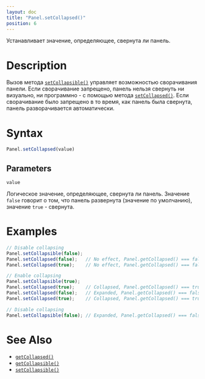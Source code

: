 ```yaml
---
layout: doc
title: "Panel.setCollapsed()"
position: 6
---
```


Устанавливает значение, определяющее, свернута ли панель.

# Description

Вызов метода [`setCollapsible()`](../Panel.setCollapsible/) управляет возможностью сворачивания
панели. Если сворачивание запрещено, панель нельзя свернуть ни визуально, ни программно - с помощью
метода [`setCollapsed()`](../Panel.setCollapsed/). Если сворачивание было запрещено в то время, как
панель была свернута, панель разворачивается автоматически.

# Syntax

```js
Panel.setCollapsed(value)
```

## Parameters

`value`

Логическое значение, определяющее, свернута ли панель. Значение `false` говорит о том, что панель
развернута (значение по умолчанию), значение `true` - свернута.

# Examples

```js
// Disable collapsing
Panel.setCollapsible(false);
Panel.setCollapsed(false);   // No effect, Panel.getCollapsed() === false
Panel.setCollapsed(true);    // No effect, Panel.getCollapsed() === false

// Enable collapsing
Panel.setCollapsible(true);
Panel.setCollapsed(true);    // Collapsed, Panel.getCollapsed() === true
Panel.setCollapsed(false);   // Expanded, Panel.getCollapsed() === false
Panel.setCollapsed(true);    // Collapsed, Panel.getCollapsed() === true

// Disable collapsing
Panel.setCollapsible(false); // Expanded, Panel.getCollapsed() === false
```

# See Also

* [`getCollapsed()`](../Panel.getCollapsed/)
* [`getCollapsible()`](../Panel.getCollapsible/)
* [`setCollapsible()`](../Panel.setCollapsible/)
